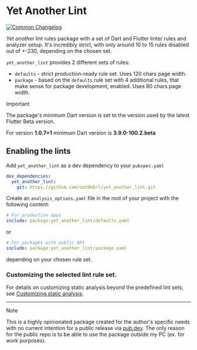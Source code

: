 # Yet Another Lint

[![Common Changelog](https://common-changelog.org/badge.svg)](https://common-changelog.org)

_Yet another_ lint rules package with a set of Dart and Flutter linter rules and analyzer setup.
It's incredibly strict, with only around 10 to 15 rules disabled out of +-230, depending on the chosen set.

`yet_another_lint` provides 2 different sets of rules:

-   `defaults` - strict production-ready rule set. Uses 120 chars page width.
-   `package` - based on the `defaults` rule set with 4 additional rules, that make sense for package development, enabled. Uses 80 chars page width.

> [!IMPORTANT]  
> The package's minimum Dart version is set to the version used by the latest Flutter Beta version.
>
> For version **1.0.7+1** minimum Dart version is **3.9.0-100.2.beta**

## Enabling the lints

Add `yet_another_lint` as a dev dependency to your `pubspec.yaml`

```yaml
dev_dependencies:
  yet_another_lint:
    git: https://github.com/notDmDrl/yet_another_lint.git
```

Create an `analysis_options.yaml` file in the root of your project with the following content:

```yaml
# For production apps
include: package:yet_another_lint/defaults.yaml
```

or

```yaml
# For packages with public API
include: package:yet_another_lint/package.yaml
```

depending on your chosen rule set.

### Customizing the selected lint rule set.

For details on customizing static analysis beyond the predefined lint sets, see [Customizing static analysis](https://dart.dev/tools/analysis).

---

> [!NOTE]
> This is a highly opinionated package created for the author's specific needs with no current intention for a public release via [pub.dev](https://pub.dev/).
> The only reason for the public repo is to be able to use the package outside my PC (ex. for work purposes).
